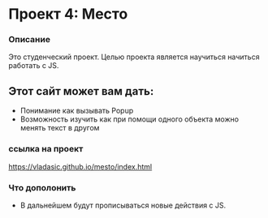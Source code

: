# Проект 4: Место

### Описание
Это студенческий проект. Целью проекта является научиться начиться работать с JS. 

## Этот сайт может вам дать:
* Понимание как вызывать Popup 
* Возможность изучить как при помощи одного объекта можно менять текст в другом
### ссылка на проект
 https://vladasic.github.io/mesto/index.html
### Что дополонить

* В дальнейшем будут прописываться новые действия с JS.

